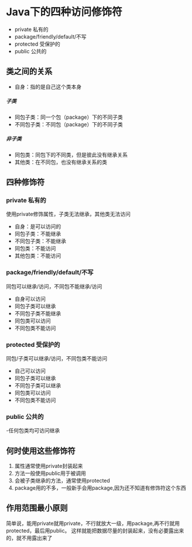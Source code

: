 # Java下的四种访问修饰符

- private 私有的 
- package/friendly/default/不写 
- protected 受保护的 
- public 公共的 


## 类之间的关系
- 自身：指的是自己这个类本身
##### 子类
- 同包子类：同一个包（package）下的不同子类
- 不同包子类：不同包（package）下的不同子类
##### 非子类
- 同包类：同包下的不同类，但是彼此没有继承关系
- 其他类：在不同包，也没有继承关系的类

## 四种修饰符

### private 私有的
使用private修饰属性，子类无法继承，其他类无法访问
- 自身：是可以访问的 
- 同包子类：不能继承 
- 不同包子类：不能继承 
- 同包类：不能访问 
- 其他包类：不能访问

### package/friendly/default/不写  
同包可以继承/访问，不同包不能继承/访问
- 自身可以访问
- 同包子类可以继承
- 不同包子类不能继承
- 同包类可以访问
- 不同包类不能访问

### protected 受保护的
同包/子类可以继承/访问，不同包类不能访问
- 自己可以访问
- 同包子类可以继承
- 不同包子类可以继承
- 同包类可以访问
- 不同包类不能访问

### public 公共的
-任何包类均可访问继承



## 何时使用这些修饰符
1. 属性通常使用private封装起来
2. 方法一般使用public用于被调用
3. 会被子类继承的方法，通常使用protected
4. package用的不多，一般新手会用package,因为还不知道有修饰符这个东西

## 作用范围最小原则
简单说，能用private就用private，不行就放大一级，用package,再不行就用protected，最后用public。 这样就能把数据尽量的封装起来，没有必要露出来的，就不用露出来了
